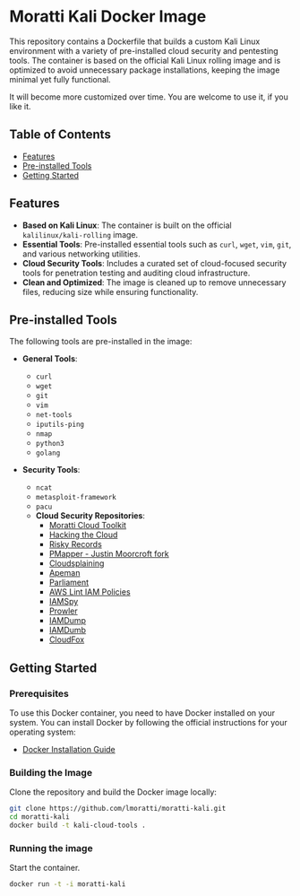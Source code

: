 # Moratti Kali Docker Image

This repository contains a Dockerfile that builds a custom Kali Linux environment with a variety of pre-installed cloud security and pentesting tools. The container is based on the official Kali Linux rolling image and is optimized to avoid unnecessary package installations, keeping the image minimal yet fully functional. 

It will become more customized over time. You are welcome to use it, if you like it.

## Table of Contents

- [Features](#features)
- [Pre-installed Tools](#pre-installed-tools)
- [Getting Started](#getting-started)


## Features

- **Based on Kali Linux**: The container is built on the official `kalilinux/kali-rolling` image.
- **Essential Tools**: Pre-installed essential tools such as `curl`, `wget`, `vim`, `git`, and various networking utilities.
- **Cloud Security Tools**: Includes a curated set of cloud-focused security tools for penetration testing and auditing cloud infrastructure.
- **Clean and Optimized**: The image is cleaned up to remove unnecessary files, reducing size while ensuring functionality.

## Pre-installed Tools

The following tools are pre-installed in the image:

- **General Tools**:
  - `curl`
  - `wget`
  - `git`
  - `vim`
  - `net-tools`
  - `iputils-ping`
  - `nmap`
  - `python3`
  - `golang`
  
- **Security Tools**:
  - `ncat`
  - `metasploit-framework`
  - `pacu`
  - **Cloud Security Repositories**:
    - [Moratti Cloud Toolkit](https://github.com/lmoratti/moratti-cloud-toolkit)
    - [Hacking the Cloud](https://github.com/Hacking-the-Cloud/hackingthe.cloud)
    - [Risky Records](https://github.com/lmoratti/risky-records)
    - [PMapper - Justin Moorcroft fork](https://github.com/Fennerr/PMapper)
    - [Cloudsplaining](https://github.com/salesforce/cloudsplaining)
    - [Apeman](https://github.com/hotnops/apeman)
    - [Parliament](https://github.com/duo-labs/parliament)
    - [AWS Lint IAM Policies](https://github.com/welldone-cloud/aws-lint-iam-policies)
    - [IAMSpy](https://github.com/WithSecureLabs/IAMSpy)
    - [Prowler](https://github.com/prowler-cloud/prowler)
    - [IAMDump](https://github.com/claranet/iamdump)
    - [IAMDumb](https://github.com/lmoratti/iamdumb)
    - [CloudFox](https://github.com/BishopFox/cloudfox)

## Getting Started

### Prerequisites

To use this Docker container, you need to have Docker installed on your system. You can install Docker by following the official instructions for your operating system:

- [Docker Installation Guide](https://docs.docker.com/get-docker/)

### Building the Image

Clone the repository and build the Docker image locally:

```bash
git clone https://github.com/lmoratti/moratti-kali.git
cd moratti-kali
docker build -t kali-cloud-tools .
```


### Running the image

Start the container.
```bash
docker run -t -i moratti-kali
```


